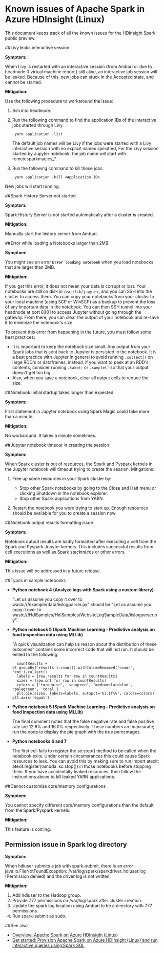 <properties 
	pageTitle="Known issues of Apache Spark in HDInsight | Windows Azure" 
	description="Known issues of Apache Spark in HDInsight." 
	services="hdinsight" 
	documentationCenter="" 
	authors="mumian" 
	manager="paulettm" 
	editor="cgronlun"
	tags="azure-portal"/>

<tags
	ms.service="hdinsight"
	ms.date="02/01/2016"
	wacn.date=""/>

# Known issues of Apache Spark in Azure HDInsight (Linux)

This document keeps track of all the known issues for the HDInsight Spark public preview.  

##Livy leaks interactive session
 
**Symptom:**  

When Livy is restarted with an interactive session (from Ambari or due to headnode 0 virtual machine reboot) still alive, an interactive job session will be leaked. Because of this, new jobs can stuck in the Accepted state, and cannot be started.

**Mitigation:**

Use the following procedure to workaround the issue:

1. Ssh into headnode. 
2. Run the following command to find the application IDs of the interactive jobs started through Livy. 

        yarn application -list

    The default job names will be Livy if the jobs were started with a Livy interactive session with no explicit names specified, For the Livy session started by Jupyter notebook, the job name will start with remotesparkmagics_*. 

3. Run the following command to kill those jobs. 

        yarn application -kill <Application ID>

New jobs will start running. 

##Spark History Server not started 

**Symptom:**
 
Spark History Server is not started automatically after a cluster is created.  

**Mitigation:** 

Manually start the history server from Ambari. 

##Error while loading a Notebooks larger than 2MB

**Symptom:**

You might see an error **`Error loading notebook`** when you load notebooks that are larger than 2MB.  

**Mitigation:**

If you get this error, it does not mean your data is corrupt or lost.  Your notebooks are still on disk in `/var/lib/jupyter`, and you can SSH into the cluster to access them. You can copy your notebooks from your cluster to your local machine (using SCP or WinSCP) as a backup to prevent the loss of any important data in the notebook. You can then SSH tunnel into your headnode at port 8001 to access Jupyter without going through the gateway.  From there, you can clear the output of your notebook and re-save it to minimize the notebook's size.

To prevent this error from happening in the future, you must follow some best practices:

* It is important to keep the notebook size small. Any output from your Spark jobs that is sent back to Jupyter is persisted in the notebook.  It is a best practice with Jupyter in general to avoid running `.collect()` on large RDD's or dataframes; instead, if you want to peek at an RDD's contents, consider running `.take()` or `.sample()` so that your output doesn't get too big.
* Also, when you save a notebook, clear all output cells to reduce the size.



##Notebook initial startup takes longer than expected 

**Symptom:** 

First statement in Jupyter notebook using Spark Magic could take more than a minute.  

**Mitigation:**
 
No workaround. It takes a minute sometimes. 

##Jupyter notebook timeout in creating the session

**Symptom:** 

When Spark cluster is out of resources, the Spark and Pyspark kernels in the Jupyter notebook will timeout trying to create the session. 
Mitigations: 

1. Free up some resources in your Spark cluster by:

    - Stop other Spark notebooks by going to the Close and Halt menu or clicking Shutdown in the notebook explorer.
    - Stop other Spark applications from YARN.

2. Restart the notebook you were trying to start up. Enough resources should be available for you to create a session now.

##Notebook output results formatting issue

**Symptom:**
 
Notebook output results are badly formatted after executing a cell from the Spark and Pyspark Jupyter kernels. This includes successful results from cell executions as well as Spark stacktraces or other errors. 

**Mitigation:**
 
This issue will be addressed in a future release.

##Typos in sample notebooks
 
- **Python notebook 4 (Analyze logs with Spark using a custom library)**

    "Let us assume you copy it over to wasb:///example/data/iislogparser.py" should be "Let us assume you copy it over to wasb:///HdiSamples/HdiSamples/WebsiteLogSampleData/iislogparser.py". 

- **Python notebook 5 (Spark Machine Learning - Predictive analysis on food inspection data using MLLib)**

    "A quick visualization can help us reason about the distribution of these outcomes" contains some incorrect code that will not run.  It should be edited to the following: 

        countResults = df.groupBy('results').count().withColumnRenamed('count', 'cnt').collect() 
        labels = [row.results for row in countResults] 
        sizes = [row.cnt for row in countResults] 
        colors = ['turquoise', 'seagreen', 'mediumslateblue', 'palegreen', 'coral'] 
        plt.pie(sizes, labels=labels, autopct='%1.1f%%', colors=colors) plt.axis('equal') 
        
- **Python notebook 5 (Spark Machine Learning - Predictive analysis on food inspection data using MLLib)**

    The final comment notes that the false negative rate and false positive rate are 12.6% and 16.0% respectively.  These numbers are inaccurate; run the code to display the pie graph with the true percentages. 

- **Python notebooks 6 and 7**

    The first cell fails to register the sc.stop() method to be called when the notebook exits.  Under certain circumstances this could cause Spark resources to leak.  You can avoid this by making sure to run import atexit; atexit.register(lambda: sc.stop()) in those notebooks before stopping them.  If you have accidentally leaked resources, then follow the instructions above to kill leaked YARN applications.
     
##Cannot customize core/memory configurations

**Symptom:**
 
You cannot specify different core/memory configurations than the default from the Spark/Pyspark kernels. 

**Mitigation:**
 
This feature is coming. 

## Permission issue in Spark log directory 

**Symptom:**
 
When hdiuser submits a job with spark-submit, there is an error java.io.FileNotFoundException: /var/log/spark/sparkdriver_hdiuser.log (Permission denied) and the driver log is not written. 

**Mitigation:**
 
1. Add hdiuser to the Hadoop group. 
2. Provide 777 permissions on /var/log/spark after cluster creation. 
3. Update the spark log location using Ambari to be a directory with 777 permissions.  
4. Run spark-submit as sudo. 

##See also

- [Overview: Apache Spark on Azure HDInsight (Linux)](/documentation/articles/hdinsight-apache-spark-overview)
- [Get started: Provision Apache Spark on Azure HDInsight (Linux) and run interactive queries using Spark SQL](/documentation/articles/hdinsight-apache-spark-jupyter-spark-sql)